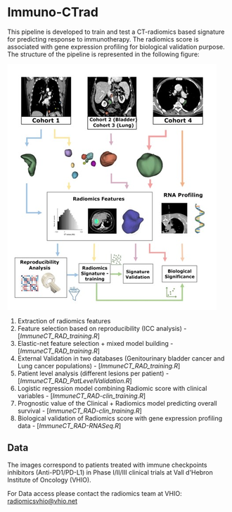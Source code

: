 # Immuno-CTrad

This pipeline is developed to train and test a CT-radiomics based signature for predicting response to immunotherapy. The radiomics score is associated with gene expression profiling for biological validation purpose.
The structure of the pipeline is represented in the following figure:

<img src="Figure/Figure_2.jpg" alt="Overview"/>


1. Extraction of radiomics features 
2. Feature selection based on reproducibility (ICC analysis) - [_ImmuneCT_RAD_training.R_]
3. Elastic-net feature selection + mixed model building - [_ImmuneCT_RAD_training.R_]
4. External Validation in two databases (Genitourinary bladder cancer and Lung cancer populations) - [_ImmuneCT_RAD_training.R_]
5. Patient level analysis (different lesions per patient) - [_ImmuneCT_RAD_PatLevelValidation.R_]
6. Logistic regression model combining Radiomic score with clinical variables - [_ImmuneCT_RAD-clin_training.R_]
7. Prognostic value of the Clinical + Radiomics model predicting overall survival - [_ImmuneCT_RAD-clin_training.R_]
8. Biological validation of Radiomics score with gene expression profiling data - [_ImmuneCT_RAD-RNASeq.R_]



## Data

The images correspond to patients treated with immune checkpoints inhibitors (Anti-PD1/PD-L1) in Phase I/II/III clinical trials at Vall d'Hebron Institute of Oncology (VHIO).

For Data access please contact the radiomics team at VHIO: radiomicsvhio@vhio.net
